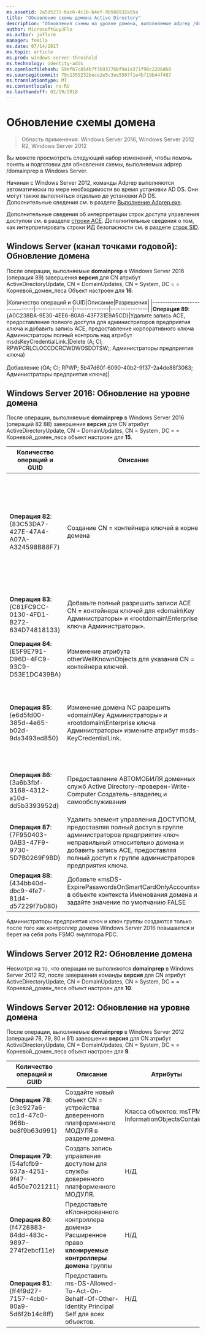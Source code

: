 ```yaml
---
ms.assetid: 2a5d5271-6ac6-4c1b-b4ef-9b568932a55a
title: "Обновление схемы домена Active Directory"
description: "Обновления схемы на уровне домена, выполняемые adprep /domainprep при повышении роли контроллера домена"
author: MicrosoftGuyJFlo
ms.author: joflore
manager: femila
ms.date: 07/14/2017
ms.topic: article
ms.prod: windows-server-threshold
ms.technology: identity-adds
ms.openlocfilehash: 59efb7c854b7f3693776bf9a1a371f98c2206d60
ms.sourcegitcommit: 79c1359232bece2e5c3ee5507f1e4bf19b44f487
ms.translationtype: MT
ms.contentlocale: ru-RU
ms.lasthandoff: 02/19/2018
---
```

# <a name="domain-wide-schema-updates"></a>Обновление схемы домена

>Область применения: Windows Server 2016, Windows Server 2012 R2, Windows Server 2012

Вы можете просмотреть следующий набор изменений, чтобы помочь понять и подготовки для обновления схемы, выполняемых adprep /domainprep в Windows Server. 

Начиная с Windows Server 2012, команды Adprep выполняются автоматически по мере необходимости во время установки AD DS. Они могут также выполняться отдельно до установки AD DS. Дополнительные сведения см. в разделе [Выполнение Adprep.exe](https://technet.microsoft.com/library/dd464018(v=ws.10).aspx).

Дополнительные сведения об интерпретации строк доступа управления доступом см. в разделе [строки ACE](https://msdn.microsoft.com/library/aa374928(VS.85).aspx). Дополнительные сведения о том, как интерпретировать строки ИД безопасности см. в разделе [строк SID](https://msdn.microsoft.com/library/aa379602(VS.85).aspx).

## <a name="windows-server-semi-annual-channel-domain-wide-updates"></a>Windows Server (канал точками годовой): Обновление домена

После операции, выполняемые **domainprep** в Windows Server 2016 (операция 89) завершения **версия** для CN атрибут ActiveDirectoryUpdate, CN = DomainUpdates, CN = System, DC = = Корневой_домен_леса Объект настроен для **16**.

|Количество операций и GUID|Описание|Разрешения|
|------------------------------|---------------|--------------|---------------|
|**Операция 89**: {A0C238BA-9E30-4EE6-80A6-43F731E9A5CD}|Удалите запись ACE, предоставление полного доступа для администраторов предприятия ключа и добавить запись ACE, предоставление корпоративного ключа Администраторы полный контроль над атрибут msdsKeyCredentialLink.|Delete (A; CI; RPWPCRLCLOCCDCRCWDWOSDDTSW;; Администраторы предприятия ключа) <br /> <br />Добавление (OA; CI; RPWP; 5b47d60f-6090-40b2-9f37-2a4de88f3063; Администраторы предприятия ключа)|

## <a name="windows-server-2016-domain-wide-updates"></a>Windows Server 2016: Обновление на уровне домена

После операции, выполняемые **domainprep** в Windows Server 2016 (операций 82 88) завершения **версия** для CN атрибут ActiveDirectoryUpdate, CN = DomainUpdates, CN = System, DC = = Корневой_домен_леса объект настроен для **15**.

|Количество операций и GUID|Описание|Атрибуты|Разрешения|
|------------------------------|---------------|--------------|---------------|
|**Операция 82**: {83C53DA7-427E-47A4-A07A-A324598B88F7}|Создание CN = контейнера ключей в корне домена|-objectClass: контейнера<br />-Описание: контейнер по умолчанию для объектов ключа учетных данных<br />-ShowInAdvancedViewOnly: TRUE|(A; CI; RPWPCRLCLOCCDCRCWDWOSDDTSW;; EA)<br />(A; CI; RPWPCRLCLOCCDCRCWDWOSDDTSW;; D A)<br />(A; CI; RPWPCRLCLOCCDCRCWDWOSDDTSW;; SY)<br />(A; CI; RPWPCRLCLOCCDCRCWDWOSDDTSW;; D D)<br />(A; CI; RPWPCRLCLOCCDCRCWDWOSDDTSW;; ЕВГЕНИЙ)|
|**Операция 83**: {C81FC9CC-0130-4FD1-B272-634D74818133}|Добавьте полный разрешить записи ACE CN = контейнера ключей для «domain\Key Администраторы» и «rootdomain\Enterprise ключа Администраторы».|Н/Д|(A; CI; RPWPCRLCLOCCDCRCWDWOSDDTSW;; Администраторы ключа)<br />(A; CI; RPWPCRLCLOCCDCRCWDWOSDDTSW;; Администраторы предприятия ключа)|
|**Операция 84**: {E5F9E791-D96D-4FC9-93C9-D53E1DC439BA}|Изменение атрибута otherWellKnownObjects для указания CN = контейнера ключей.|-otherWellKnownObjects: B:32:683A24E2E8164BD3AF86AC3C2CF3F981:CN = ключи %ws|Н/Д|
|**Операция 85**: {e6d5fd00-385d-4e65-b02d-9da3493ed850}|Изменение домена NC разрешить «domain\Key Администраторы» и «rootdomain\Enterprise ключа Администраторы» измените атрибут msds-KeyCredentialLink. |Н/Д|(OA; CI; RPWP; 5b47d60f-6090-40b2-9f37-2a4de88f3063; Администраторы ключа)<br />(OA; CI; RPWP; 5b47d60f-6090-40b2-9f37-2a4de88f3063; Администраторы предприятия ключ корневого домена, но не являющиеся корневыми доменами привело к созданию поддельное ACE относительно домена с ИД безопасности разрешаемое-527)|
|**Операция 86**: {3a6b3fbf-3168-4312-a10d-dd5b3393952d}|Предоставление АВТОМОБИЛЯ доменных служб Active Directory-проверен-Write-Computer Создатель-владелец и самообслуживания|Н/Д|(OA; CIIO;SW;9b026da6-0d3c-465c-8bee-5199d7165cba;bf967a86-0de6-11D0-a285-00aa003049e2;PS)<br />(OA; CIIO;SW;9b026da6-0d3c-465c-8bee-5199d7165cba;bf967a86-0de6-11D0-a285-00aa003049e2;CO)|
|**Операция 87**: {7F950403-0AB3-47F9-9730-5D7B0269F9BD}|Удалить элемент управления ДОСТУПОМ, предоставляя полный доступ в группе администраторов предприятия ключ неправильный относительно домена и добавить запись ACE, предоставляя полный доступ к группе администраторов предприятия ключа. |Н/Д|Delete (A; CI; RPWPCRLCLOCCDCRCWDWOSDDTSW;; Администраторы предприятия ключа)<br /> <br />Добавление (A; CI; RPWPCRLCLOCCDCRCWDWOSDDTSW;; Администраторы предприятия ключа)|
|**Операция 88**: {434bb40d-dbc9-4fe7-81d4-d57229f7b080}|Добавьте «msDS-ExpirePasswordsOnSmartCardOnlyAccounts» в объекте контекста Именования домена и задайте значение по умолчанию FALSE|Н/Д|Н/Д|

Администраторы предприятия ключ и ключ группы создаются только после того как контроллер домена Windows Server 2016 повышается и берет на себя роль FSMO эмулятора PDC.

## <a name="windows-server-2012-r2-domain-wide-updates"></a>Windows Server 2012 R2: Обновление домена

Несмотря на то, что операции не выполняются **domainprep** в Windows Server 2012 R2, после завершения команды **версия** для CN атрибут ActiveDirectoryUpdate, CN = DomainUpdates, CN = System, DC = = Корневой_домен_леса объект настроен для **10**.

## <a name="windows-server-2012-domain-wide-updates"></a>Windows Server 2012: Обновление на уровне домена

После операции, выполняемые **domainprep** в Windows Server 2012 (операций 78, 79, 80 и 81) завершения **версия** для CN атрибут ActiveDirectoryUpdate, CN = DomainUpdates, CN = System, DC = = Корневой_домен_леса объект настроен для **9**.

|Количество операций и GUID|Описание|Атрибуты|Разрешения|
|------------------------------|---------------|--------------|---------------|
|**Операция 78**: {c3c927a6-cc1d-47c0-966b-be8f9b63d991}|Создайте новый объект CN = устройства доверенного платформенного МОДУЛЯ в разделе домена.|Класса объектов: msTPM InformationObjectsContainer|Н/Д|
|**Операция 79**: {54afcfb9-637a-4251-9f47-4d50e7021211}|Создать запись управления доступом для службы доверенного платформенного МОДУЛЯ.|Н/Д|(OA; CIIO; WP;ea1b7b93-5e48-46d5-bc6c-4df4fda78a35;bf967a86-0de6-11D0-a285-00aa003049e2;PS)|
|**Операция 80**: {f4728883-84dd-483c-9897-274f2ebcf11e}|Предоставьте «Клонированного контроллера домена» Расширенное право **клонируемые контроллеры домена** группы|Н/Д|(OA; CR; 3e0f7e18-2c7a-4c10-ba82-4d926db99a3e; *SID домена*-522)|
|**Операция 81**: {ff4f9d27-7157-4cb0-80a9-5d6f2b14c8ff}|Предоставить ms-DS-Allowed-To-Act-On-Behalf-Of-Other-Identity Principal Self для всех объектов.|Н/Д|(OA; CIOI; RPWP; 3f78c3e5-f79a-46bd-a0b8-9d18116ddc79; PS).|
